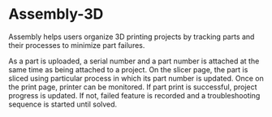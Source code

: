 # Assembly-3D


Assembly helps users organize 3D printing projects by tracking parts and their processes to minimize part failures.


As a part is uploaded, a serial number and a part number is attached at the same time as being attached to a project.
On the slicer page, the part is sliced using particular process in which its part number is updated.
Once on the print page, printer can be monitored. If part print is successful, project progress is updated. 
If not, failed feature is recorded and a troubleshooting sequence is started until solved.
